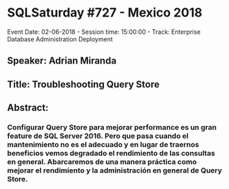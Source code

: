 # SQLSaturday #727 - Mexico 2018
Event Date: 02-06-2018 - Session time: 15:00:00 - Track: Enterprise Database Administration  Deployment
## Speaker: Adrian Miranda
## Title: Troubleshooting Query Store
## Abstract:
### Configurar Query Store para mejorar performance es un gran feature de SQL Server 2016. Pero que pasa cuando el mantenimiento no es el adecuado y en lugar de traernos beneficios vemos degradado el rendimiento de las consultas en general. Abarcaremos de una manera práctica como mejorar el rendimiento y la administración en general de Query Store.
